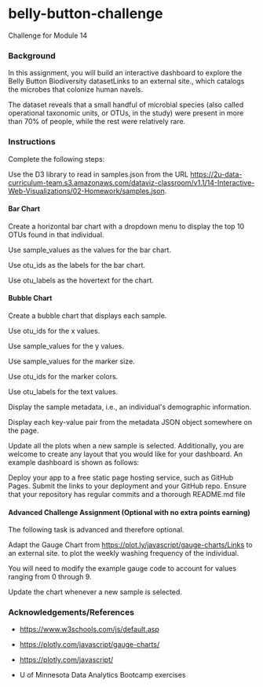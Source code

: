 # belly-button-challenge
Challenge for Module 14
### Background
In this assignment, you will build an interactive dashboard to explore the Belly Button Biodiversity datasetLinks to an external site., which catalogs the microbes that colonize human navels.

The dataset reveals that a small handful of microbial species (also called operational taxonomic units, or OTUs, in the study) were present in more than 70% of people, while the rest were relatively rare.

### Instructions
Complete the following steps:

Use the D3 library to read in samples.json from the URL https://2u-data-curriculum-team.s3.amazonaws.com/dataviz-classroom/v1.1/14-Interactive-Web-Visualizations/02-Homework/samples.json.

#### Bar Chart

Create a horizontal bar chart with a dropdown menu to display the top 10 OTUs found in that individual.

Use sample_values as the values for the bar chart.

Use otu_ids as the labels for the bar chart.

Use otu_labels as the hovertext for the chart.

#### Bubble Chart

Create a bubble chart that displays each sample.

Use otu_ids for the x values.

Use sample_values for the y values.

Use sample_values for the marker size.

Use otu_ids for the marker colors.

Use otu_labels for the text values.

Display the sample metadata, i.e., an individual's demographic information.

Display each key-value pair from the metadata JSON object somewhere on the page.

Update all the plots when a new sample is selected. Additionally, you are welcome to create any layout that you would like for your dashboard. An example dashboard is shown as follows:

Deploy your app to a free static page hosting service, such as GitHub Pages. Submit the links to your deployment and your GitHub repo. Ensure that your repository has regular commits and a thorough README.md file

#### Advanced Challenge Assignment (Optional with no extra points earning)
The following task is advanced and therefore optional.

Adapt the Gauge Chart from https://plot.ly/javascript/gauge-charts/Links to an external site. to plot the weekly washing frequency of the individual.

You will need to modify the example gauge code to account for values ranging from 0 through 9.

Update the chart whenever a new sample is selected.

### Acknowledgements/References

- https://www.w3schools.com/js/default.asp

- https://plotly.com/javascript/gauge-charts/

- https://plotly.com/javascript/

- U of Minnesota Data Analytics Bootcamp exercises
